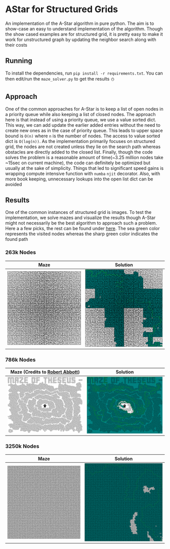 # AStar for Structured Grids

An implementation of the A-Star algorithm in pure python. The aim is to show-case an easy to understand implementation of the algorithm. Though the show cased examples are for structured grid, it is pretty easy to make it work for unstructured graph by updating the neighbor search along with their costs

## Running

To install the dependencies, run `pip install -r requirements.txt`. You can then edit/run the `maze_solver.py` to get the results :snowman:

## Approach

One of the common approaches for A-Star is to keep a list of open nodes in a priority queue while also keeping a list of closed nodes. The approach here is that instead of using a priority queue, we use a value sorted dict. This way, we can add update the earlier added entries without the need to create new ones as in the case of priority queue. This leads to upper space bound is `O(n)` where `n` is the number of nodes. The access to value sorted dict is `O(log(n))`. As the implementation primarily focuses on structured grid, the nodes are not created unless they lie on the search path whereas obstacles are directly added to the closed list. Finally, though the code solves the problem is a reasonable amount of time(~3.25 million nodes take ~15sec on current machine), the code can definitely be optimized but usually at the sake of simplicity. Things that led to significant speed gains is wrapping compute intensive function with `numba` `njit` decorator. Also, with more book keeping, unnecessary lookups into the open list dict can be avoided

## Results

One of the common instances of structured grid is images. To test the implementation, we solve mazes and visualize the results though A-Star might not necessarily be the best algorithm to approach such a problem. Here a a few picks, the rest can be found under [here](results/). The sea green color represents the visited nodes whereas the sharp green color indicates the found path

### 263k Nodes

Maze                                    | Solution
:--------------------------------------:|:---------------------------------------------:
![Large Maze](resources/maze_large.png) | ![Large Maze Solution](results/maze_large.png)

### 786k Nodes

Maze (Credits to [Robert Abbott](https://www.astrolog.org/labyrnth/maze.htm)) | Solution
:-----------------------------------------:|:-----------------------------------------------:
![Maze of Theseus](resources/maze_xxl.png) | ![Maze of Theseus Solution](results/maze_xxl.png)

### 3250k Nodes

Maze                                | Solution
:----------------------------------:|:-----------------------------------------:
![XL Maze](resources/maze_xxxl.png) | ![XL Maze Solution](results/maze_xxxl.png)
